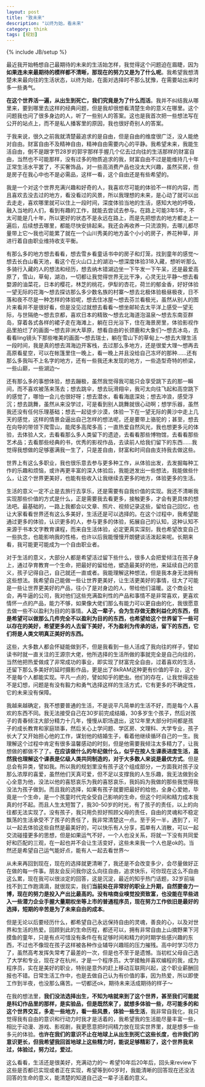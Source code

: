 ```yaml
---
layout: post
title: "致未来"
description: "以终为始，看未来"
category: think
tags: [规划]
---
```

{% include JB/setup %}


最近我开始畅想自己最期待的未来的生活始怎样，我觉得这个问题迫在眉睫，因为**如果连未来最期待的模样都不清晰，那现在的努力又是为了什么呢**。我希望我想清楚未来最向往的生活状态，以终为始，在面对选择时不那么犹豫，在需要站出来时多一些勇气。

**在这个世界活一遍，从出生到死亡，我们究竟是为了什么而活**。我并不纠结我从哪里来，要到哪里去这样的经典问题，但是我却很想看清楚生命的意义在哪里。这个问题我也问了很多身边的人，听了一些别人的答案。这也是我首次把一些想法写在公开的站点上，而不是私人播客里的原因，我也很好奇别人的答案。

于我来说，很久之前我就清楚最追求的是自由，但是自由的维度很广泛，没人能绝对自由。财富自由不及精神自由，精神自由需要内心的平静。我希望未来，我能生活自由，倒不是跟字节28岁的郭宇那样手握几个亿去过向往的生活那样的财富自由，当然也不可能那样，没有过多的物质追求的我，财富自由不过是能维持几十年正常生活水平罢了，不买奢饰品，对一些高消费产品也没太大兴趣，虽然买房，但是房子在我心中也不是必需品，这样一看，这个自由还是有些希望的。

我是一个对这个世界充满兴趣和好奇的人，我喜欢尽可能的体验不一样的内容，而且喜欢去没去过的地方，看没看过的风景，所以我理想的未来，是心动了就可以出去走走，喜欢哪里就可以住上一段时间，深度体验当地的生活，感知大地的呼吸，融入当地的人们，看到有趣的工作，就能去尝试去参与。在路上可能3年5年，不太可能是几十年，所以更好的状态不是永远在路上，而是先把想去的地方都走上一遍后，后续想去哪里，都能尽快安排起来。我还会再收养一只流浪狗，去哪儿都尽量带上它～我也可能累了就在一个山川秀美的地方盖个小小的房子，养花种草，并进行着自由职业维持收支平衡。

有那么多的地方想去看看，想去雪乡看童话书中的房子和灯笼，找到童年的感觉～想去长白山看天池，看这个在火山口上的湖泊～想深度体验318入藏，想听听那么多骑行入藏的人的想法和经历，想去纳木错湖边坐一下午发一下午呆，还是最爱高原了，雪山，草甸，湖泊，一切都让我觉得世界无比干净，心灵无比平静～想去看婺源的油菜花，日本的樱花，林芝的桃花，伊犁的杏花，荷兰的郁金香，好好体验一望无际的花海～想去探访那么多少数名族的村寨～想去北极体验极昼极夜，日不落和夜不尽是一种怎样的体验呢，想去住冰屋～想去芬兰看极光，虽然从别人的图片来看并不是很好看，但是没见过就想去看看～想坐邮轮去太平洋上感受一望无际，与世隔绝～想去京都，喜欢日本的精致～想去北海道泡温泉～想去东南亚群岛，穿着各式各样的裙子走在海滩上，躺在日光浴下，住在海景房里，体验影视作品里拍烂了的画面～想去非洲大草原，想看自由的长颈鹿和大象们～想去冰岛，去看看ling镜头下那些唯美的画面～想去瑞士，躺在雪山下的草甸上～想去大理生活一段时间，我是真的想去洱海边开客栈，去过那么多地方，还是很爱大理～想再去高原看星空，可以在帐篷里住一晚上，看一晚上并且没给自己冻坏的那种......还有那么多我叫不上名字的地方，还有一些我还未发现的地方，一些造型奇特的桥梁，一些山巅，一些湖边～

还有那么多的事想体验，想去蹦极，虽然我觉得我可能只会享受跳下去的那一瞬间，而不喜欢被荡来荡去；想去跳伞，想去玩滑翔伞，我可太向往飞起和高空跳下的感觉了，哪怕一会儿也很好呀；想去潜水，看看海底深处；想去冲浪，感受浮沉；想去跳舞，虽然从来没学过，可是看到别人跳舞就很心动啊；想学乐器，虽然我还没有任何乐理基础；想去一起徒步沙漠，体验一下在一望无际的黄沙中走上几天的感觉，这样的情景会逼出自己怎样的想法呢，还是要带上骆驼的；甚至，想去在向导的带领下爬雪山，能爬多高爬多高；一直热爱自然风光，我也想更多元的体验，去体验人文，去看看那么多人类留下的遗迹，去看看那些博物馆，去看看那些艺术品；去看那些经典的书，优秀的影视作品，去读前人给我们留下的东西......我觉得我想做的足够塞满我一生了，只是差自由，财富和时间自由支持我去做这些。

世界上有这么多职业，我也很乐意去参与更多种工作，从体验出发，去发掘每种工作的乐趣和烦恼，或许再更丰富的深入体验后，我能迸发出一些想法，我能做些什么，让这个世界更美好，也能有些收入让我继续去更多的地方，体验更多的生活。

生活的意义一定不止是去旅行去享乐，还是需要有自我价值的实现。我还不清晰我实现那些价值的方式是什么，正是需要我去看更多，接触更多，才会有更具体的想法吧。最基础的，一路上我都会以文章、照片、视频记录这些，留给自己回忆，也让大家看看世界还有这么多美好，生活还是可以选择的。在这个过程中，我希望能通过更多的体验，认识更多的人，参与更多的体验，拓展自己的认知，这种认知不来源于书本文字教育课程，而来自生活体验，必定更真实深刻，我也希望改变自己一些执念，也能影响我的性格，也许以后我能慢慢开朗健谈活泼起来呢。长期来看，我可能更可能成为一个自由职业者。

对于生活的意义，大部分人都是希望活过留下些什么，很多人会把爱倾注在孩子身上，通过孕育教育一个生命，把最好的留给他，塑造最美好的他，来延续自己的意义，孩子记得自己，自己就还一直或者。我能理解这种想法，但是我本身无法拥有这些想法。我希望自己能做一些让世界更美好，让生活更美好的事情，往大了可能是一些让世界更美好的产品，往小了是对身边的人，带给他们温暖。这个商业社会，再牛逼的公司，我对他们这些充满盈利性的产品和事情不是非常喜欢，更喜欢情怀一点的产品，能力不够，如果像大佬们那么有能力可以更自由的化，我很愿意去做一些不以盈利为目的的事情。**人这一辈子，会为生存做无数利益化的东西，但是希望可以做那么几件完全不以盈利为目的的东西，也希望给这个世界留下一些可以存在的美好，希望更多的人去留下美好，不为盈利为传承的话，留下的东西，它们将是人类文明真正美好的东西。**

这些，大多数人都会怀疑能做到不，但是我看到一些人活成了我向往的样子，譬如读书时就一直关注的王源宗大佬，他所选择的生活所做的事就完全是自己向往的，当然他把热爱做成了非常成功的事业，即实现了财富完全自由，过着喜欢的生活，还留下那么多美好的延时摄影作品，更是出了8kRAM这种更有价值的平台，这个不是每个人都能实现。平凡一点的，譬如知乎的肥虫。他们的存在，让我觉得这些不是幻想，问题是有没有毅力和勇气选择这样的生活方式，它有更多的不确定性，它的未来没有保障。

我越来越确定，我不想要普通的生活，不是说平凡简单的生活不好，而是每个人喜欢的东西不同。我无法接受自己在30岁前完成结婚，30多岁生个孩子，然后对孩子的青春倾注大部分精力十几年，慢慢从职场退出，这12年里大部分时间都是孩子的成长教育和家庭琐事，然后关心上学问题、学区房、文理科、大学专业，孩子长大了又开始担心他的工作，谋划他的结婚生子，看着他继续循环自己的一生。我理解这个过程中肯定有很多温馨感动的时刻，但是他需要我倾注太多精力了，让我想做的都做不了了。**在应该做什么的年纪做什么，似乎在按人生课表进度生活，虽然我也理解这个课表是亿级人类共同制造的，对于大多数人来说是最优方式**。但是总会有异类，譬如我。所以我的规划里没有孩子这个组成部分，一方面我对孩子没那么浓厚的喜爱，虽然他们天真可爱，但不足以支撑我的人生乐趣，我无法做到全心全意为他，没法以他的喜怒哀乐为我的喜怒哀乐，我妈妈为我做的那些我觉得我没法为孩子做到。而且我的选择，如果有孩子就要把最好的给他，全身心爱她，毕竟是一个生命，是一个孩童时代完全受自己影响的生命，但这个时间和精力成本我真的付不起。而且人生太短暂了，我30-50岁的时光，有了孩子的责任，以上的向往都无法实现了。没有孩子，我只用负担好照顾父母的责任，自由的灵魂和不稳定飘荡的生活承受不了孩子的责任了，我非常清楚这一点。至于另一半，遇到了，可以一起去体验这些自然是最美好的，可以快乐有人分享，孤单有人消散，可以一起交流碰撞更多的思想，但是如果运气不好，一个人也没关系，将就一下没有共同爱好和匹配的三观，在一起也并不会让生活变好，这些未来我一个人也是ok的。当然还是希望自己运气能好点，能有人一起去看世界～

从未来再回到现在，现在的选择就更清晰了，我还是不会改变多少，会尽量做好正在做的每一件事。朋友会反问我你这么向往自由，追求快乐，可你现在这么不自由这么累，现在我可以很淡定的回答，这是沉淀，最近的知乎热门话题，32岁前端找不到工作跑滴滴，就很现实，我们**当前处在非常好的职业上升期，自然要奋力一博，现在的努力是投入产出比最高的。没有啥商业嗅觉投资致富，也没能在早些进入一些潜力企业手握大量期权坐等上市的普通程序员，现在努力工作依旧是最好的选择，短期的辛苦是为了未来自由的成本**。

但是无论以后要经历什么，都希望自己永远保持自由的灵魂，善良的心，以及对世界和生活的热爱。回顾到此的生命历程，都还可以，拥有非常自由上山摘野果下河摸鱼的童年，只是有点可惜没有条件在有足够时间和精力的时期学些感兴趣的东西，不过也不像现在孩子这样被各种作业辅导兴趣班的压力摧残。高中时学习尽力了，虽然高考发挥失常考了最差的一次，但是也不至于是遗憾。当初杠父母自己选了大学和专业，现在才在杭州，才是一个程序员。大学接触并喜欢编程的我，成为程序员，实在是美好的职业，特别是意外的赶上移动互联网兴起，这个职业薪酬回报也不错。日常生活工作中，也是去做自己认为有价值的事，因为热爱，所以即使工作到半夜，也没那么痛苦。一切都还ok，期待未来活成期待的样子～

在我的想法里，**我们没法选择出生，不知为啥就来到了这个世界，甚至我们可能就是科幻作品里的那样，是实验品，但是既然来了，就想多体验一些，尽可能多的和这个世界交互，多走一些地方，看一些风景，体验一些生活**，我非常自我化，我只觉得我有自由的意识和行动力时我才是活着的，我希望我的生活能尽量丰富一些，相比于动漫、游戏、影视剧，我更愿意把时间精力放在现实世界里，就是想多一些多元的体验。**也许在我们的意识不止在地球上从出生到死亡这些长度，也许我们的意识更长，但我希望我回首地球上这些精力时，能说足够精彩了，这个世界我来过，体验过，努力过，爱过**。

这么看看，生活还是很美好，充满动力的～ 希望10年后20年后，回头来review下这些是否都已实现或者正在实现，希望等到60岁时，我能清晰的回答现在还没法回答的生命的意义，能清楚的知道自己这一辈子活着的意义。

